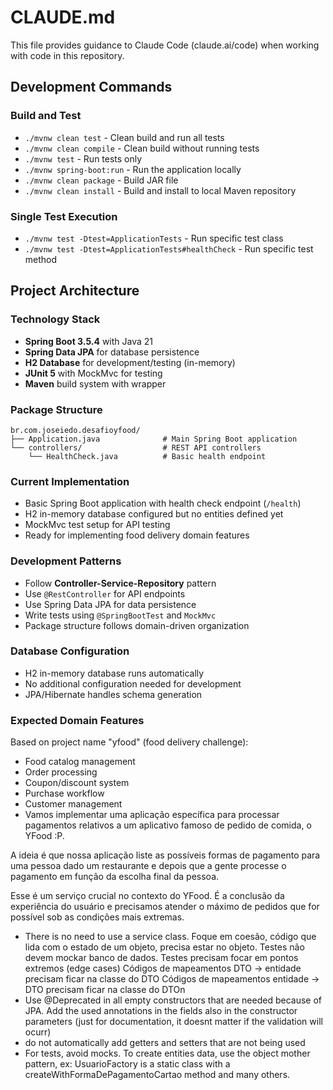 # CLAUDE.md

This file provides guidance to Claude Code (claude.ai/code) when working with code in this repository.

## Development Commands

### Build and Test
- `./mvnw clean test` - Clean build and run all tests
- `./mvnw clean compile` - Clean build without running tests
- `./mvnw test` - Run tests only
- `./mvnw spring-boot:run` - Run the application locally
- `./mvnw clean package` - Build JAR file
- `./mvnw clean install` - Build and install to local Maven repository

### Single Test Execution
- `./mvnw test -Dtest=ApplicationTests` - Run specific test class
- `./mvnw test -Dtest=ApplicationTests#healthCheck` - Run specific test method

## Project Architecture

### Technology Stack
- **Spring Boot 3.5.4** with Java 21
- **Spring Data JPA** for database persistence
- **H2 Database** for development/testing (in-memory)
- **JUnit 5** with MockMvc for testing
- **Maven** build system with wrapper

### Package Structure
```
br.com.joseiedo.desafioyfood/
├── Application.java              # Main Spring Boot application
└── controllers/                  # REST API controllers
    └── HealthCheck.java          # Basic health endpoint
```

### Current Implementation
- Basic Spring Boot application with health check endpoint (`/health`)
- H2 in-memory database configured but no entities defined yet
- MockMvc test setup for API testing
- Ready for implementing food delivery domain features

### Development Patterns
- Follow **Controller-Service-Repository** pattern
- Use `@RestController` for API endpoints
- Use Spring Data JPA for data persistence
- Write tests using `@SpringBootTest` and `MockMvc`
- Package structure follows domain-driven organization

### Database Configuration
- H2 in-memory database runs automatically
- No additional configuration needed for development
- JPA/Hibernate handles schema generation

### Expected Domain Features
Based on project name "yfood" (food delivery challenge):
- Food catalog management
- Order processing
- Coupon/discount system
- Purchase workflow
- Customer management
- Vamos implementar uma aplicação específica para processar pagamentos relativos a um aplicativo famoso de pedido de comida, o YFood :P.

A ideia é que nossa aplicação liste as possíveis formas de pagamento para uma pessoa dado um restaurante e depois que a gente processe o pagamento em função da escolha final da pessoa.

Esse é um serviço crucial no contexto do YFood. É a conclusão da experiência do usuário e precisamos atender o máximo de pedidos que for possível sob as condições mais extremas.
- There is no need to use a service class.
Foque em coesão, código que lida com o estado de um objeto, precisa estar no objeto.
Testes não devem mockar banco de dados.
Testes precisam focar em pontos extremos (edge cases)
Códigos de mapeamentos DTO -> entidade precisam ficar na classe do DTO
Códigos de mapeamentos entidade -> DTO precisam ficar na classe do DTOn
- Use @Deprecated in all empty constructors that are needed because of JPA. 
Add the used annotations in the fields also in the constructor parameters (just for documentation, it doesnt matter if the validation will ocurr)
- do not automatically add getters and setters that are not being used
- For tests, avoid mocks. To create entities data, use the object mother pattern, ex:
UsuarioFactory is a static class with a createWithFormaDePagamentoCartao method and many others.